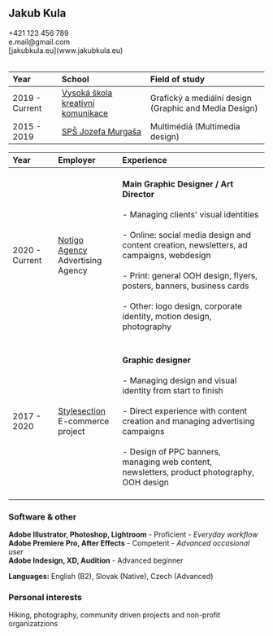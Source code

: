 <h2 class="subtitle">Jakub Kula</h2>
+421 123 456 789 <br>
e.mail@gmail.com <br>
[jakubkula.eu](www.jakubkula.eu)<br><br>

|Year|School|Field of study|
|:--- |:--- |:--- |
| 2019 - Current | [Vysoká škola kreativní komunikace](www.vskk.cz) | Grafický a mediální design (Graphic and Media Design) |
| 2015 - 2019   | [SPŠ Jozefa Murgaša](www.spsjm.sk) | Multimédiá (Multimedia design) |

|Year|Employer|Experience|
|:--- |:--- |:--- |
2020 - Current|[Notigo Agency](www.spsjm.sk)<br>Advertising Agency |<br>**Main Graphic Designer / Art Director**<br><br>- Managing clients' visual identities<br><br>- Online: social media design and content creation, newsletters, ad campaigns, webdesign<br><br>- Print: general OOH design, flyers, posters, banners, business cards<br><br>- Other: logo design, corporate identity, motion design, photography<br><br>
2017 - 2020|[Stylesection](www.style-shop.cz)<br>E-commerce project |<br>**Graphic designer**<br><br>- Managing design and visual identity from start to finish<br><br>- Direct experience with content creation and managing advertising campaigns<br><br>- Design of PPC banners, managing web content, newsletters, product photography, OOH design<br><br>

<h3> Software & other </h3>

**Adobe Illustrator, Photoshop, Lightroom** - Proficient - *Everyday workflow* <br>
**Adobe Premiere Pro, After Effects** - Competent - *Advanced occasional user*<br>
**Adobe Indesign, XD, Audition** - Advanced beginner

**Languages:** English (B2), Slovak (Native), Czech (Advanced)

<h3> Personal interests </h3>

Hiking, photography, community driven projects and non-profit organizatzions
